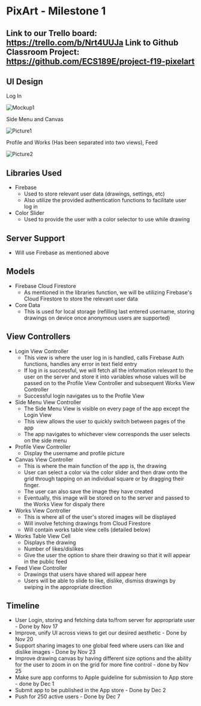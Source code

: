 # PixArt - Milestone 1

**Link to our Trello board:** https://trello.com/b/Nrt4UUJa
**Link to Github Classroom Project:** https://github.com/ECS189E/project-f19-pixelart
---

## UI Design
Log In

![Mockup1](https://user-images.githubusercontent.com/8505929/68826086-4819f600-0651-11ea-98e0-067e6d2b75c1.png)

Side Menu and Canvas

![Picture1](https://user-images.githubusercontent.com/8505929/68825533-47806000-064f-11ea-9d03-0c19680f2b10.png)

Profile and Works (Has been separated into two views), Feed

![Picture2](https://user-images.githubusercontent.com/8505929/68825618-9a5a1780-064f-11ea-9265-d1b306bd10b8.png)

## Libraries Used
- Firebase
    - Used to store relevant user data (drawings, settings, etc)
    - Also utilize the provided authentication functions to facilitate user log in
-  Color Slider
    - Used to provide the user with a color selector to use while drawing

## Server Support
- Will use Firebase as mentioned above

## Models
- Firebase Cloud Firestore
    - As mentioned in the libraries function, we will be utilizing Firebase's Cloud Firestore to store the relevant user data
- Core Data
    - This is used for local storage (refilling last entered username, storing drawings on device once anonymous users are supported)


## View Controllers
- Login View Controller
    - This view is where the user log in is handled, calls Firebase Auth functions, handles any error in text field entry
    - If log in is successful, we will fetch all the information relevant to the user on the server and store it into variables whose values will be passed on to the Profile View Controller and subsequent Works View Controller
    - Successful login navigates us to the Profile View
- Side Menu View Controller
    - The Side Menu View is visible on every page of the app except the Login View
    - This view allows the user to quickly switch between pages of the app
    - The app navigates to whichever view corresponds the user selects on the side menu
- Profile View Controller
    - Display the username and profile picture
- Canvas View Controller
    - This is where the main function of the app is, the drawing
    - User can select a color via the color slider and then draw onto the grid through tapping on an individual square or by dragging their finger.
    - The user can also save the image they have created
    - Eventually, this image will be stored on to the server and passed to the Works View for dispaly there
-  Works View Controller
    - This is where all of the user's stored images will be displayed
    - Will involve fetching drawings from Cloud Firestore
    - Will contain works table view cells (detailed below)
- Works Table View Cell
    - Displays the drawing
    - Number of likes/dislikes
    - Give the user the option to share their drawing so that it will appear in the public feed
- Feed View Controller
    - Drawings that users have shared will appear here
    - Users will be able to slide to like, dislike, dismiss drawings by swiping in the appropriate direction

## Timeline

- User Login, storing and fetching data to/from server for appropriate user - Done by Nov 17
- Improve, unify UI across views to get our desired aesthetic - Done by Nov 20
- Support sharing images to one global feed where users can like and dislike images - Done by Nov 23
- Improve drawing canvas by having different size options and the ability for the user to zoom in on the grid for more fine control - done by Nov 25
- Make sure app conforms to Apple guideline for submission to App store - done by Dec 1
- Submit app to be published in the App store - Done by Dec 2
- Push for 250 active users - Done by Dec 7
